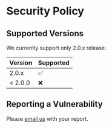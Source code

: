 # Security Policy

## Supported Versions

We currently support only 2.0.x release.

| Version | Supported          |
| ------- | ------------------ |
| 2.0.x   | :white_check_mark: |
| < 2.0.0 | :x:                |

## Reporting a Vulnerability

Please [email us](mailto:oss@reactivelions.com?subject=react-native-uuid%20security%20report) with your report.

